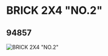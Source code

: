 # BRICK 2X4 "NO.2"
## 94857
![BRICK 2X4 "NO.2"](https://lc-www-live-s.legocdn.com/media/bricks/5/2/4616701.jpg)